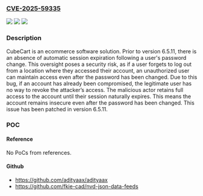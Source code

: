 ### [CVE-2025-59335](https://cve.mitre.org/cgi-bin/cvename.cgi?name=CVE-2025-59335)
![](https://img.shields.io/static/v1?label=Product&message=v6&color=blue)
![](https://img.shields.io/static/v1?label=Version&message=%3C%206.5.11%20&color=brightgreen)
![](https://img.shields.io/static/v1?label=Vulnerability&message=CWE-613%3A%20Insufficient%20Session%20Expiration&color=brightgreen)

### Description

CubeCart is an ecommerce software solution. Prior to version 6.5.11, there is an absence of automatic session expiration following a user's password change. This oversight poses a security risk, as if a user forgets to log out from a location where they accessed their account, an unauthorized user can maintain access even after the password has been changed. Due to this bug, if an account has already been compromised, the legitimate user has no way to revoke the attacker’s access. The malicious actor retains full access to the account until their session naturally expires. This means the account remains insecure even after the password has been changed. This issue has been patched in version 6.5.11.

### POC

#### Reference
No PoCs from references.

#### Github
- https://github.com/adityaax/adityaax
- https://github.com/fkie-cad/nvd-json-data-feeds

